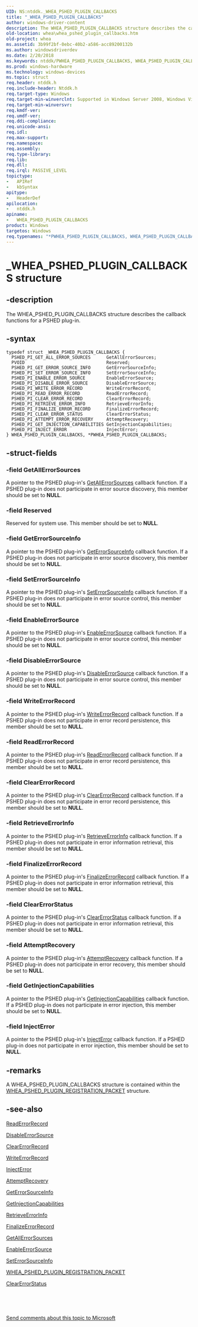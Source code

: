 ```yaml
---
UID: NS:ntddk._WHEA_PSHED_PLUGIN_CALLBACKS
title: "_WHEA_PSHED_PLUGIN_CALLBACKS"
author: windows-driver-content
description: The WHEA_PSHED_PLUGIN_CALLBACKS structure describes the callback functions for a PSHED plug-in.
old-location: whea\whea_pshed_plugin_callbacks.htm
old-project: whea
ms.assetid: 3b99f2bf-0ebc-40b2-a586-acc89200132b
ms.author: windowsdriverdev
ms.date: 2/20/2018
ms.keywords: ntddk/PWHEA_PSHED_PLUGIN_CALLBACKS, WHEA_PSHED_PLUGIN_CALLBACKS, ntddk/WHEA_PSHED_PLUGIN_CALLBACKS, whea.whea_pshed_plugin_callbacks, WHEA_PSHED_PLUGIN_CALLBACKS structure [WHEA Drivers and Applications], PWHEA_PSHED_PLUGIN_CALLBACKS, whearef_85037502-834f-412c-96e0-0a8d81cdd004.xml, PWHEA_PSHED_PLUGIN_CALLBACKS structure pointer [WHEA Drivers and Applications], _WHEA_PSHED_PLUGIN_CALLBACKS, *PWHEA_PSHED_PLUGIN_CALLBACKS
ms.prod: windows-hardware
ms.technology: windows-devices
ms.topic: struct
req.header: ntddk.h
req.include-header: Ntddk.h
req.target-type: Windows
req.target-min-winverclnt: Supported in Windows Server 2008, Windows Vista SP1, and later versions of Windows.
req.target-min-winversvr: 
req.kmdf-ver: 
req.umdf-ver: 
req.ddi-compliance: 
req.unicode-ansi: 
req.idl: 
req.max-support: 
req.namespace: 
req.assembly: 
req.type-library: 
req.lib: 
req.dll: 
req.irql: PASSIVE_LEVEL
topictype:
-	APIRef
-	kbSyntax
apitype:
-	HeaderDef
apilocation:
-	ntddk.h
apiname:
-	WHEA_PSHED_PLUGIN_CALLBACKS
product: Windows
targetos: Windows
req.typenames: "*PWHEA_PSHED_PLUGIN_CALLBACKS, WHEA_PSHED_PLUGIN_CALLBACKS"
---
```


# _WHEA_PSHED_PLUGIN_CALLBACKS structure


## -description


The WHEA_PSHED_PLUGIN_CALLBACKS structure describes the callback functions for a PSHED plug-in.


## -syntax


````
typedef struct _WHEA_PSHED_PLUGIN_CALLBACKS {
  PSHED_PI_GET_ALL_ERROR_SOURCES      GetAllErrorSources;
  PVOID                               Reserved;
  PSHED_PI_GET_ERROR_SOURCE_INFO      GetErrorSourceInfo;
  PSHED_PI_SET_ERROR_SOURCE_INFO      SetErrorSourceInfo;
  PSHED_PI_ENABLE_ERROR_SOURCE        EnableErrorSource;
  PSHED_PI_DISABLE_ERROR_SOURCE       DisableErrorSource;
  PSHED_PI_WRITE_ERROR_RECORD         WriteErrorRecord;
  PSHED_PI_READ_ERROR_RECORD          ReadErrorRecord;
  PSHED_PI_CLEAR_ERROR_RECORD         ClearErrorRecord;
  PSHED_PI_RETRIEVE_ERROR_INFO        RetrieveErrorInfo;
  PSHED_PI_FINALIZE_ERROR_RECORD      FinalizeErrorRecord;
  PSHED_PI_CLEAR_ERROR_STATUS         ClearErrorStatus;
  PSHED_PI_ATTEMPT_ERROR_RECOVERY     AttemptRecovery;
  PSHED_PI_GET_INJECTION_CAPABILITIES GetInjectionCapabilities;
  PSHED_PI_INJECT_ERROR               InjectError;
} WHEA_PSHED_PLUGIN_CALLBACKS, *PWHEA_PSHED_PLUGIN_CALLBACKS;
````


## -struct-fields




### -field GetAllErrorSources

A pointer to the PSHED plug-in's <a href="..\ntddk\nc-ntddk-pshed_pi_get_all_error_sources.md">GetAllErrorSources</a> callback function. If a PSHED plug-in does not participate in error source discovery, this member should be set to <b>NULL</b>.


### -field Reserved

Reserved for system use. This member should be set to <b>NULL</b>.


### -field GetErrorSourceInfo

A pointer to the PSHED plug-in's <a href="..\ntddk\nc-ntddk-pshed_pi_get_error_source_info.md">GetErrorSourceInfo</a> callback function. If a PSHED plug-in does not participate in error source discovery, this member should be set to <b>NULL</b>.


### -field SetErrorSourceInfo

A pointer to the PSHED plug-in's <a href="..\ntddk\nc-ntddk-pshed_pi_set_error_source_info.md">SetErrorSourceInfo</a> callback function. If a PSHED plug-in does not participate in error source control, this member should be set to <b>NULL</b>.


### -field EnableErrorSource

A pointer to the PSHED plug-in's <a href="..\ntddk\nc-ntddk-pshed_pi_enable_error_source.md">EnableErrorSource</a> callback function. If a PSHED plug-in does not participate in error source control, this member should be set to <b>NULL</b>.


### -field DisableErrorSource

A pointer to the PSHED plug-in's <a href="..\ntddk\nc-ntddk-pshed_pi_disable_error_source.md">DisableErrorSource</a> callback function. If a PSHED plug-in does not participate in error source control, this member should be set to <b>NULL</b>.


### -field WriteErrorRecord

A pointer to the PSHED plug-in's <a href="..\ntddk\nc-ntddk-pshed_pi_write_error_record.md">WriteErrorRecord</a> callback function. If a PSHED plug-in does not participate in error record persistence, this member should be set to <b>NULL</b>.


### -field ReadErrorRecord

A pointer to the PSHED plug-in's <a href="..\ntddk\nc-ntddk-pshed_pi_read_error_record.md">ReadErrorRecord</a> callback function. If a PSHED plug-in does not participate in error record persistence, this member should be set to <b>NULL</b>.


### -field ClearErrorRecord

A pointer to the PSHED plug-in's <a href="..\ntddk\nc-ntddk-pshed_pi_clear_error_record.md">ClearErrorRecord</a> callback function. If a PSHED plug-in does not participate in error record persistence, this member should be set to <b>NULL</b>.


### -field RetrieveErrorInfo

A pointer to the PSHED plug-in's <a href="..\ntddk\nc-ntddk-pshed_pi_retrieve_error_info.md">RetrieveErrorInfo</a> callback function. If a PSHED plug-in does not participate in error information retrieval, this member should be set to <b>NULL</b>.


### -field FinalizeErrorRecord

A pointer to the PSHED plug-in's <a href="..\ntddk\nc-ntddk-pshed_pi_finalize_error_record.md">FinalizeErrorRecord</a> callback function. If a PSHED plug-in does not participate in error information retrieval, this member should be set to <b>NULL</b>.


### -field ClearErrorStatus

A pointer to the PSHED plug-in's <a href="..\ntddk\nc-ntddk-pshed_pi_clear_error_status.md">ClearErrorStatus</a> callback function. If a PSHED plug-in does not participate in error information retrieval, this member should be set to <b>NULL</b>.


### -field AttemptRecovery

A pointer to the PSHED plug-in's <a href="..\ntddk\nc-ntddk-pshed_pi_attempt_error_recovery.md">AttemptRecovery</a> callback function. If a PSHED plug-in does not participate in error recovery, this member should be set to <b>NULL</b>.


### -field GetInjectionCapabilities

A pointer to the PSHED plug-in's <a href="..\ntddk\nc-ntddk-pshed_pi_get_injection_capabilities.md">GetInjectionCapabilities</a> callback function. If a PSHED plug-in does not participate in error injection, this member should be set to <b>NULL</b>.


### -field InjectError

A pointer to the PSHED plug-in's <a href="..\ntddk\nc-ntddk-pshed_pi_inject_error.md">InjectError</a> callback function. If a PSHED plug-in does not participate in error injection, this member should be set to <b>NULL</b>.


## -remarks



A WHEA_PSHED_PLUGIN_CALLBACKS structure is contained within the <a href="..\ntddk\ns-ntddk-_whea_pshed_plugin_registration_packet.md">WHEA_PSHED_PLUGIN_REGISTRATION_PACKET</a> structure.




## -see-also

<a href="..\ntddk\nc-ntddk-pshed_pi_read_error_record.md">ReadErrorRecord</a>



<a href="..\ntddk\nc-ntddk-pshed_pi_disable_error_source.md">DisableErrorSource</a>



<a href="..\ntddk\nc-ntddk-pshed_pi_clear_error_record.md">ClearErrorRecord</a>



<a href="..\ntddk\nc-ntddk-pshed_pi_write_error_record.md">WriteErrorRecord</a>



<a href="..\ntddk\nc-ntddk-pshed_pi_inject_error.md">InjectError</a>



<a href="..\ntddk\nc-ntddk-pshed_pi_attempt_error_recovery.md">AttemptRecovery</a>



<a href="..\ntddk\nc-ntddk-pshed_pi_get_error_source_info.md">GetErrorSourceInfo</a>



<a href="..\ntddk\nc-ntddk-pshed_pi_get_injection_capabilities.md">GetInjectionCapabilities</a>



<a href="..\ntddk\nc-ntddk-pshed_pi_retrieve_error_info.md">RetrieveErrorInfo</a>



<a href="..\ntddk\nc-ntddk-pshed_pi_finalize_error_record.md">FinalizeErrorRecord</a>



<a href="..\ntddk\nc-ntddk-pshed_pi_get_all_error_sources.md">GetAllErrorSources</a>



<a href="..\ntddk\nc-ntddk-pshed_pi_enable_error_source.md">EnableErrorSource</a>



<a href="..\ntddk\nc-ntddk-pshed_pi_set_error_source_info.md">SetErrorSourceInfo</a>



<a href="..\ntddk\ns-ntddk-_whea_pshed_plugin_registration_packet.md">WHEA_PSHED_PLUGIN_REGISTRATION_PACKET</a>



<a href="..\ntddk\nc-ntddk-pshed_pi_clear_error_status.md">ClearErrorStatus</a>



 

 

<a href="mailto:wsddocfb@microsoft.com?subject=Documentation%20feedback [whea\whea]:%20WHEA_PSHED_PLUGIN_CALLBACKS structure%20 RELEASE:%20(2/20/2018)&amp;body=%0A%0APRIVACY STATEMENT%0A%0AWe use your feedback to improve the documentation. We don't use your email address for any other purpose, and we'll remove your email address from our system after the issue that you're reporting is fixed. While we're working to fix this issue, we might send you an email message to ask for more info. Later, we might also send you an email message to let you know that we've addressed your feedback.%0A%0AFor more info about Microsoft's privacy policy, see http://privacy.microsoft.com/en-us/default.aspx." title="Send comments about this topic to Microsoft">Send comments about this topic to Microsoft</a>

